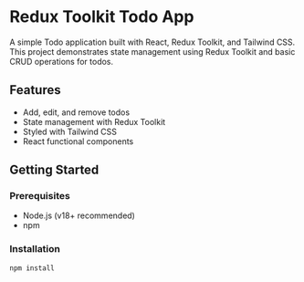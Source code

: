 # Redux Toolkit Todo App

A simple Todo application built with React, Redux Toolkit, and Tailwind CSS.  
This project demonstrates state management using Redux Toolkit and basic CRUD operations for todos.

## Features

- Add, edit, and remove todos
- State management with Redux Toolkit
- Styled with Tailwind CSS
- React functional components

## Getting Started

### Prerequisites

- Node.js (v18+ recommended)
- npm

### Installation
 
```sh
npm install
```


